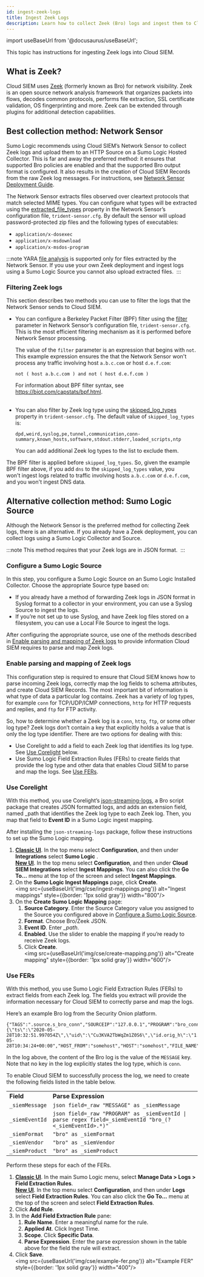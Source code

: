 ```yaml
---
id: ingest-zeek-logs
title: Ingest Zeek Logs
description: Learn how to collect Zeek (Bro) logs and ingest them to Cloud SIEM.
---
```


import useBaseUrl from '@docusaurus/useBaseUrl';

This topic has instructions for ingesting Zeek logs into Cloud SIEM. 

## What is Zeek?

Cloud SIEM uses [Zeek](https://zeek.org/) (formerly known as Bro) for network visibility. Zeek is an open source network analysis framework that organizes packets into flows, decodes common protocols, performs file extraction, SSL certificate validation, OS fingerprinting and more. Zeek can be extended through plugins for additional detection capabilities.

## Best collection method: Network Sensor

Sumo Logic recommends using Cloud SIEM’s Network Sensor to collect Zeek logs and upload them to an HTTP Source on a Sumo Logic Hosted Collector. This is far and away the preferred method: it ensures that supported Bro policies are enabled and that the supported Bro output format is configured. It also results in the creation of Cloud SIEM Records from the raw Zeek log messages. For instructions, see [Network Sensor Deployment Guide](/docs/cse/sensors/network-sensor-deployment-guide). 

The Network Sensor extracts files observed over cleartext protocols that match selected MIME types. You can configure what types will be extracted using the [extracted_file_types](/docs/cse/sensors/network-sensor-deployment-guide) property in the Network Sensor’s configuration file, `trident-sensor.cfg`. By default the sensor will upload password-protected zip files and the following types of executables:

* `application/x-dosexec`
* `application/x-msdownload`
* `application/x-msdos-program`

:::note
YARA [file analysis](/docs/cse/rules/import-yara-rules) is supported only for files extracted by the Network Sensor. If you use
your own Zeek deployment and ingest logs using a Sumo Logic Source you cannot also upload extracted files. 
:::

### Filtering Zeek logs

This section describes two methods you can use to filter the logs that the Network Sensor sends to Cloud SIEM.

* You can configure a Berkeley Packet Filter (BPF) filter using the [filter](/docs/cse/sensors/network-sensor-deployment-guide) parameter in Network Sensor’s configuration file, `trident-sensor.cfg`. This is the most efficient filtering mechanism as it is performed before Network Sensor processing.

    The value of the `filter` parameter is an expression that begins with `not`. This example expression ensures the that the Network Sensor won't process any traffic involving host `a.b.c.com` or host `d.e.f.com`:

    `not ( host a.b.c.com ) and not ( host d.e.f.com )`

    For information about BPF filter syntax, see https://biot.com/capstats/bpf.html.  
     
* You can also filter by Zeek log type using the [skipped_log_types](/docs/cse/sensors/network-sensor-deployment-guide) property in `trident-sensor.cfg`. The default value of `skipped_log_types` is:

   ```
   dpd,weird,syslog,pe,tunnel,communication,conn-summary,known_hosts,software,stdout.stderr,loaded_scripts,ntp
   ```

    You can add additional Zeek log types to the list to exclude them.

The BPF filter is applied before `skipped_log_types`. So, given the example BPF filter above, if you add `dns` to the `skipped_log_types` value, you won't ingest logs related to traffic involving hosts `a.b.c.com` or `d.e.f.com`, and you won't ingest DNS data.

## Alternative collection method: Sumo Logic Source 

Although the Network Sensor is the preferred method for collecting Zeek logs, there is an alternative. If you already have a Zeek deployment, you can collect logs using a Sumo Logic Collector and Source.

:::note
This method requires that your Zeek logs are in JSON format. 
:::

### Configure a Sumo Logic Source

In this step, you configure a Sumo Logic Source on an Sumo Logic Installed Collector. Choose the appropriate Source type based on:

* If you already have a method of forwarding Zeek logs in JSON format in Syslog format to a collector in your environment, you can use a Syslog Source to ingest the logs.
* If you’re not set up to use Syslog, and have Zeek log files stored on a filesystem, you can use a Local File Source to ingest the logs.

After configuring the appropriate source, use one of the methods described in [Enable parsing and mapping of Zeek logs](#enable-parsing-and-mapping-of-zeek-logs) to provide information Cloud SIEM requires to parse and map Zeek logs.

### Enable parsing and mapping of Zeek logs

This configuration step is required to ensure that Cloud SIEM knows how to parse incoming Zeek logs, correctly map the log fields to schema attributes, and create Cloud SIEM Records. The most important bit of information is what type of data a particular log contains. Zeek has a variety of log types, for example `conn` for TCP/UDP/ICMP connections, `http` for HTTP requests and replies, and `ftp` for FTP activity.

So, how to determine whether a Zeek log is a `conn`, `http`, `ftp`, or some other log type? Zeek logs don’t contain a key that explicitly holds a value that is only the log type identifier. There are two options for dealing with this:

* Use Corelight to add a field to each Zeek log that identifies its log type. See [Use Corelight](#use-corelight) below.
* Use Sumo Logic Field Extraction Rules (FERs) to create fields that provide the log type and other data that enables Cloud SIEM to parse and map the logs. See [Use FERs](#use-fers).

### Use Corelight

With this method, you use Corelight’s [json-streaming-logs](https://github.com/corelight/json-streaming-logs), a Bro script package that creates JSON formatted logs, and adds an extension field, named _path that identifies the Zeek log type to each Zeek log. Then, you map that field to **Event ID** in a Sumo Logic ingest mapping.

After installing the `json-streaming-logs` package, follow these instructions to set up the Sumo Logic mapping.

1. [**Classic UI**](/docs/cse/introduction-to-cloud-siem/#classic-ui). In the top menu select **Configuration**, and then under **Integrations** select **Sumo Logic** . <br/>[**New UI**](/docs/cse/introduction-to-cloud-siem/#new-ui). In the top menu select **Configuration**, and then under **Cloud SIEM Integrations** select **Ingest Mappings**. You can also click the **Go To...** menu at the top of the screen and select **Ingest Mappings**.  
1. On the **Sumo Logic Ingest Mappings** page, click **Create**.<br/><img src={useBaseUrl('img/cse/ingest-mappings.png')} alt="Ingest mappings" style={{border: '1px solid gray'}} width="800"/>
1. On the **Create Sumo Logic Mapping** page:
   1. **Source Category**. Enter the Source Category value you assigned to the Source you configured above in [Configure a Sumo Logic Source](#configure-a-sumo-logic-source).
   1. **Format**. Choose Bro/Zeek JSON.
   1. **Event ID**. Enter *_path*.
   1. **Enabled**. Use the slider to enable the mapping if you’re ready to receive Zeek logs.
   1. Click **Create**.<br/><img src={useBaseUrl('img/cse/create-mapping.png')} alt="Create mapping" style={{border: '1px solid gray'}} width="600"/>

### Use FERs

With this method, you use Sumo Logic Field Extraction Rules (FERs) to extract fields from each Zeek log. The fields you extract will provide the information necessary for Cloud SIEM to correctly parse and map the logs. 

Here’s an example Bro log from the Security Onion platform. 

```
{"TAGS":".source.s_bro_conn","SOURCEIP":"127.0.0.1","PROGRAM":"bro_conn","PRIORITY":"notice","MESSAGE":"{\"ts\":\"2020-05-28T10:32:51.997054Z\",\"uid\":\"Cu3KVA2TbWqZm1Z0S6\",\"id.orig_h\":\"1.2.3.4\",\"id.orig_p\":16030,\"id.resp_h\":\"5.6.7.8\",\"id.resp_p\":161,\"proto\":\"udp\",\"duration\":30.000317811965942,\"orig_bytes\":258,\"resp_bytes\":0,\"conn_state\":\"S0\",\"local_orig\":true,\"local_resp\":true,\"missed_bytes\":0,\"history\":\"D\",\"orig_pkts\":6,\"orig_ip_bytes\":426,\"resp_pkts\":0,\"resp_ip_bytes\":0,\"sensorname\":\"test\"}","ISODATE":"2020-05-28T10:34:24+00:00","HOST_FROM":"somehost","HOST":"somehost","FILE_NAME":"/nsm/bro/logs/current/conn.log","FACILITY":"user"}
```

In the log above, the content of the Bro log is the value of the `MESSAGE` key. Note that no key in the log explicitly states the log type, which is `conn`. 

To enable Cloud SIEM to successfully process the log, we need to create the following fields listed in the table below.

<table>
  <tr>
   <td><strong>Field</strong></td>
   <td><strong>Parse Expression</strong> </td>
  </tr>
  <tr>
   <td><code>_siemMessage</code> </td>
   <td><code>json field=_raw "MESSAGE" as _siemMessage</code> </td>
  </tr>
  <tr>
   <td><code>_siemEventId</code></td>
   <td><code>json field=_raw "PROGRAM" as _siemEventId | parse regex field=_siemEventId "bro_(?&lt;_siemEventId>.*)"</code> </td>
  </tr>
  <tr>
   <td><code>_siemFormat</code></td>
   <td><code>"bro" as _siemFormat</code></td>
  </tr>
  <tr>
   <td><code>_siemVendor</code></td>
   <td><code>"bro" as _siemVendor</code></td>
  </tr>
  <tr>
   <td><code>_siemProduct</code></td>
   <td><code>"bro" as _siemProduct</code></td>
  </tr>
</table>

Perform these steps for each of the FERs.

1. [**Classic UI**](/docs/get-started/sumo-logic-ui-classic). In the main Sumo Logic menu, select **Manage Data > Logs > Field Extraction Rules**. <br/>[**New UI**](/docs/get-started/sumo-logic-ui). In the top menu select **Configuration**, and then under **Logs** select **Field Extraction Rules**. You can also click the **Go To...** menu at the top of the screen and select **Field Extraction Rules**.  
1. Click **Add Rule**.
1. In the **Add Field Extraction Rule** pane:
   1. **Rule Name**. Enter a meaningful name for the rule.
   1. **Applied At**. Click Ingest Time. 
   1. **Scope**. Click **Specific Data**.
   1. **Parse Expression**. Enter the parse expression shown in the table above for the field the rule will extract.
1. Click **Save**.<br/><img src={useBaseUrl('img/cse/example-fer.png')} alt="Example FER" style={{border: '1px solid gray'}} width="400"/>
